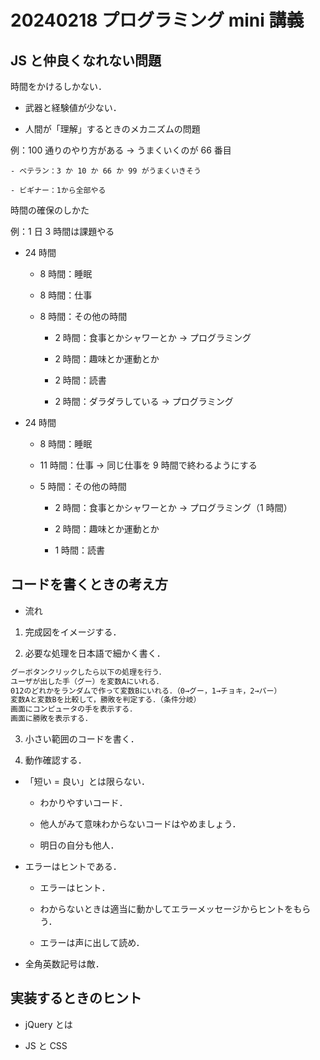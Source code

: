 # 20240218 プログラミング mini 講義

## JS と仲良くなれない問題

時間をかけるしかない．

- 武器と経験値が少ない．

- 人間が「理解」するときのメカニズムの問題

例：100 通りのやり方がある → うまくいくのが 66 番目

    - ベテラン：3 か 10 か 66 か 99 がうまくいきそう

    - ビギナー：1から全部やる

時間の確保のしかた

例：1 日 3 時間は課題やる

- 24 時間

  - 8 時間：睡眠

  - 8 時間：仕事

  - 8 時間：その他の時間

    - 2 時間：食事とかシャワーとか → プログラミング

    - 2 時間：趣味とか運動とか

    - 2 時間：読書

    - 2 時間：ダラダラしている → プログラミング

- 24 時間

  - 8 時間：睡眠

  - 11 時間：仕事 → 同じ仕事を 9 時間で終わるようにする

  - 5 時間：その他の時間

    - 2 時間：食事とかシャワーとか → プログラミング（1 時間）

    - 2 時間：趣味とか運動とか

    - 1 時間：読書

## コードを書くときの考え方

- 流れ

1. 完成図をイメージする．

2. 必要な処理を日本語で細かく書く．

```txt
グーボタンクリックしたら以下の処理を行う．
ユーザが出した手（グー）を変数Aにいれる．
012のどれかをランダムで作って変数Bにいれる．（0→グー，1→チョキ，2→パー）
変数Aと変数Bを比較して，勝敗を判定する．（条件分岐）
画面にコンピュータの手を表示する．
画面に勝敗を表示する．
```

3. 小さい範囲のコードを書く．

4. 動作確認する．

- 「短い = 良い」とは限らない．

  - わかりやすいコード．

  - 他人がみて意味わからないコードはやめましょう．

  - 明日の自分も他人．

- エラーはヒントである．

  - エラーはヒント．

  - わからないときは適当に動かしてエラーメッセージからヒントをもらう．

  - エラーは声に出して読め．

- 全角英数記号は敵．

## 実装するときのヒント

- jQuery とは

- JS と CSS
